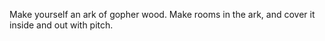 Make yourself an ark of gopher wood. Make rooms in the ark, and cover it inside and out with pitch.
